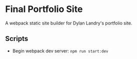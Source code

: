 # Final Portfolio Site
A webpack static site builder for Dylan Landry's portfolio site.

## Scripts
- Begin webpack dev server: `npm run start:dev`
